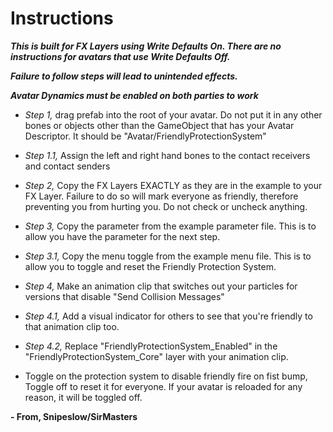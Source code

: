 # Instructions
***This is built for FX Layers using Write Defaults On. There are no instructions for avatars that use Write Defaults Off.***

***Failure to follow steps will lead to unintended effects.***

***Avatar Dynamics must be enabled on both parties to work***

- *Step 1,* drag prefab into the root of your avatar. Do not put it in any other bones or objects other than the GameObject that has your Avatar Descriptor. It should be "Avatar/FriendlyProtectionSystem"

- *Step 1.1,* Assign the left and right hand bones to the contact receivers and contact senders

- *Step 2,* Copy the FX Layers EXACTLY as they are in the example to your FX Layer. Failure to do so will mark everyone as friendly, therefore preventing you from hurting you. Do not check or uncheck anything.

- *Step 3,* Copy the parameter from the example parameter file. This is to allow you have the parameter for the next step.

- *Step 3.1,* Copy the menu toggle from the example menu file. This is to allow you to toggle and reset the Friendly Protection System.

- *Step 4,* Make an animation clip that switches out your particles for versions that disable "Send Collision Messages"

- *Step 4.1,* Add a visual indicator for others to see that you're friendly to that animation clip too.

- *Step 4.2,* Replace "FriendlyProtectionSystem_Enabled" in the "FriendlyProtectionSystem_Core" layer with your animation clip.

- Toggle on the protection system to disable friendly fire on fist bump, Toggle off to reset it for everyone. If your avatar is reloaded for any reason, it will be toggled off.

**\- From, Snipeslow/SirMasters**
